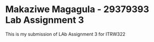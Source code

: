# Makaziwe Magagula - 29379393 Lab Assignment 3

This is my submission of LAb Assignment 3 for ITRW322